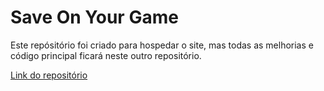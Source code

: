 # Save On Your Game

Este repósitório foi criado para hospedar o site, mas todas as melhorias e código principal ficará neste outro repositório.

[Link do repositório](https://github.com/FelipeM-F/Curso_Fullstack/edit/main/Landing_Page) 


